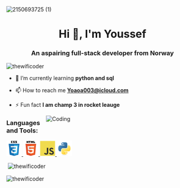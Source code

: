![2150693725 (1)](https://github.com/user-attachments/assets/dfd8ab3d-f123-4519-91ad-12f090715197)

<h1 align="center">Hi 👋, I'm Youssef</h1>
<h3 align="center">An aspairing full-stack developer from Norway</h3>


<p align="left"> <img src="https://komarev.com/ghpvc/?username=TheWifiCoder&label=Views&color=b40e0e&style=flat" alt="thewificoder" /> </p>

- 🌱 I’m currently learning **python and sql**

- 📫 How to reach me **Yoaoa003@icloud.com**

- ⚡ Fun fact **I am champ 3 in rocket leauge**

<img align="right" alt="Coding" width="400" src="https://t3.ftcdn.net/jpg/06/01/17/18/360_F_601171862_l7yZ0wujj8o2SowiKTUsfLEEx8KunYNd.jpg">


<h3 align="left">Languages and Tools:</h3>
<p align="left"> <a href="https://www.w3schools.com/css/" target="_blank" rel="noreferrer"> <img src="https://raw.githubusercontent.com/devicons/devicon/master/icons/css3/css3-original-wordmark.svg" alt="css3" width="40" height="40"/> </a> <a href="https://www.w3.org/html/" target="_blank" rel="noreferrer"> <img src="https://raw.githubusercontent.com/devicons/devicon/master/icons/html5/html5-original-wordmark.svg" alt="html5" width="40" height="40"/> </a> <a href="https://developer.mozilla.org/en-US/docs/Web/JavaScript" target="_blank" rel="noreferrer"> <img src="https://raw.githubusercontent.com/devicons/devicon/master/icons/javascript/javascript-original.svg" alt="javascript" width="40" height="40"/> </a> <a href="https://www.python.org" target="_blank" rel="noreferrer"> <img src="https://raw.githubusercontent.com/devicons/devicon/master/icons/python/python-original.svg" alt="python" width="40" height="40"/> </a> </p>

<p>&nbsp;<img align="center" src="https://github-readme-stats.vercel.app/api?username=thewificoder&show_icons=true&theme=dark&locale=en" alt="thewificoder" /></p>

<p><img align="center" src="https://github-readme-streak-stats.herokuapp.com/?user=thewificoder&theme=dark" alt="thewificoder" /></p>
